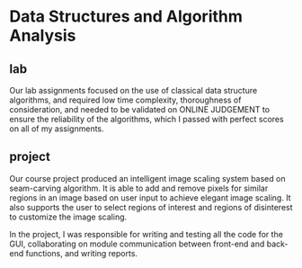 # Data Structures and Algorithm Analysis
## lab
Our lab assignments focused on the use of classical data structure algorithms, and required low time complexity, thoroughness of consideration, and needed to be validated on ONLINE JUDGEMENT to ensure the reliability of the algorithms, which I passed with perfect scores on all of my assignments.

## project
Our course project produced an intelligent image scaling system based on seam-carving algorithm. It is able to add and remove pixels for similar regions in an image based on user input to achieve elegant image scaling. It also supports the user to select regions of interest and regions of disinterest to customize the image scaling.

In the project, I was responsible for writing and testing all the code for the GUI, collaborating on module communication between front-end and back-end functions, and writing reports.
